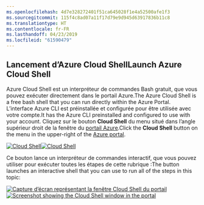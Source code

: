```yaml
---
ms.openlocfilehash: 4d7e328272401f51ca645028f1e4a52500afe1f3
ms.sourcegitcommit: 115f4c8ad07a11f17d79e9d945d63917836b11c8
ms.translationtype: HT
ms.contentlocale: fr-FR
ms.lasthandoff: 04/23/2019
ms.locfileid: "61590479"
---
```

## <a name="launch-azure-cloud-shell"></a><span data-ttu-id="b5b4e-101">Lancement d’Azure Cloud Shell</span><span class="sxs-lookup"><span data-stu-id="b5b4e-101">Launch Azure Cloud Shell</span></span>

<span data-ttu-id="b5b4e-102">Azure Cloud Shell est un interpréteur de commandes Bash gratuit, que vous pouvez exécuter directement dans le portail Azure.</span><span class="sxs-lookup"><span data-stu-id="b5b4e-102">The Azure Cloud Shell is a free bash shell that you can run directly within the Azure Portal.</span></span> <span data-ttu-id="b5b4e-103">L’interface Azure CLI est préinstallée et configurée pour être utilisée avec votre compte.</span><span class="sxs-lookup"><span data-stu-id="b5b4e-103">It has the Azure CLI preinstalled and configured to use with your account.</span></span> <span data-ttu-id="b5b4e-104">Cliquez sur le bouton **Cloud Shell** du menu situé dans l’angle supérieur droit de la fenêtre du [portail Azure](https://portal.azure.com).</span><span class="sxs-lookup"><span data-stu-id="b5b4e-104">Click the **Cloud Shell** button on the menu in the upper-right of the [Azure portal](https://portal.azure.com).</span></span>

<span data-ttu-id="b5b4e-105">[![Cloud Shell](../media/cloud-shell-try-it/cloud-shell-menu.png)](https://portal.azure.com)</span><span class="sxs-lookup"><span data-stu-id="b5b4e-105">[![Cloud Shell](../media/cloud-shell-try-it/cloud-shell-menu.png)](https://portal.azure.com)</span></span>

<span data-ttu-id="b5b4e-106">Ce bouton lance un interpréteur de commandes interactif, que vous pouvez utiliser pour exécuter toutes les étapes de cette rubrique :</span><span class="sxs-lookup"><span data-stu-id="b5b4e-106">The button launches an interactive shell that you can use to run all of the steps in this topic:</span></span>

<span data-ttu-id="b5b4e-107">[![Capture d’écran représentant la fenêtre Cloud Shell du portail](../media/cloud-shell-try-it/cloud-shell-safari.png)](https://portal.azure.com)</span><span class="sxs-lookup"><span data-stu-id="b5b4e-107">[![Screenshot showing the Cloud Shell window in the portal](../media/cloud-shell-try-it/cloud-shell-safari.png)](https://portal.azure.com)</span></span>